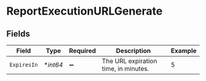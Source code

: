# ReportExecutionURLGenerate


## Fields

| Field                                | Type                                 | Required                             | Description                          | Example                              |
| ------------------------------------ | ------------------------------------ | ------------------------------------ | ------------------------------------ | ------------------------------------ |
| `ExpiresIn`                          | **int64*                             | :heavy_minus_sign:                   | The URL expiration time, in minutes. | 5                                    |